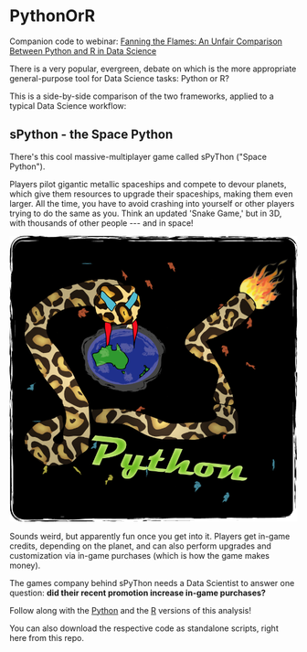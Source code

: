 # PythonOrR
Companion code to webinar: [Fanning the Flames: An Unfair Comparison Between Python and R in Data Science](https://www.youtube.com/watch?v=yqFgaRXmBQ8&t=385s)

There is a very popular, evergreen, debate on which is the more appropriate general-purpose tool for Data Science tasks: Python or R?

This is a side-by-side comparison of the two frameworks, applied to a typical Data Science workflow:

## sPython - the Space Python

There's this cool massive-multiplayer game called sPyThon ("Space Python"). 

Players pilot gigantic metallic spaceships and compete to devour planets, which give them resources to upgrade their spaceships, making them even larger. All the time, you have to avoid crashing into yourself or other players trying to do the same as you. Think an updated 'Snake Game,' but in 3D, with thousands of other people --- and in space!

<img src="./notebooks/images/spython_logo.png">


Sounds weird, but apparently fun once you get into it. Players get in-game credits, depending on the planet, and can also perform upgrades and customization via in-game purchases (which is how the game makes money). 

The games company behind sPyThon needs a Data Scientist to answer one question: **did their recent promotion increase in-game purchases?**

Follow along with the [Python](https://github.com/RaInta/PythonOrR/blob/master/notebooks/Fanning_the_Flames_Python.ipynb) and the [R](https://github.com/RaInta/PythonOrR/blob/master/notebooks/Fanning_the_Flames_R.ipynb) versions of this analysis!

You can also download the respective code as standalone scripts, right here from this repo.

